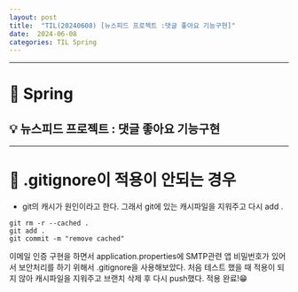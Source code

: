 ```yaml
---
layout: post
title:  "TIL(20240608) [뉴스피드 프로젝트 :댓글 좋아요 기능구현]"
date:  2024-06-08
categories: TIL Spring 
---
```


---------------------------------------------------------------------
# 📌 Spring

## 💡 뉴스피드 프로젝트 : 댓글 좋아요 기능구현


---------------------------------------------------------------------

# 📌 .gitignore이 적용이 안되는 경우
- git의 캐시가 원인이라고 한다. 그래서 git에 있는 캐시파일을 지워주고 다시 add .

```
git rm -r --cached .
git add .
git commit -m "remove cached"

```

이메일 인증 구현을 하면서 application.properties에 SMTP관련 앱 비밀번호가 있어서 보안처리를 하기 위해서
.gitignore을 사용해보았다. 처음 테스트 했을 때 적용이 되지 않아 캐시파일을 지워주고 브랜치 삭제 후 다시 push했다.
적용 완료!😁 





